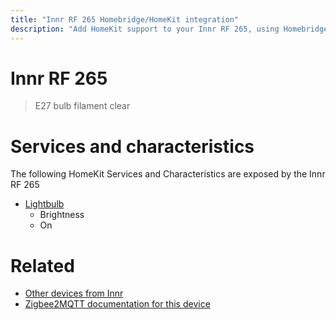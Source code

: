```yaml
---
title: "Innr RF 265 Homebridge/HomeKit integration"
description: "Add HomeKit support to your Innr RF 265, using Homebridge, Zigbee2MQTT and homebridge-z2m."
---
```

<!---
This file has been GENERATED using src/docgen/docgen.ts
DO NOT EDIT THIS FILE MANUALLY!
-->
# Innr RF 265
> E27 bulb filament clear


# Services and characteristics
The following HomeKit Services and Characteristics are exposed by
the Innr RF 265

* [Lightbulb](../../light.md)
  * Brightness
  * On


# Related
* [Other devices from Innr](../index.md#innr)
* [Zigbee2MQTT documentation for this device](https://www.zigbee2mqtt.io/devices/RF_265.html)